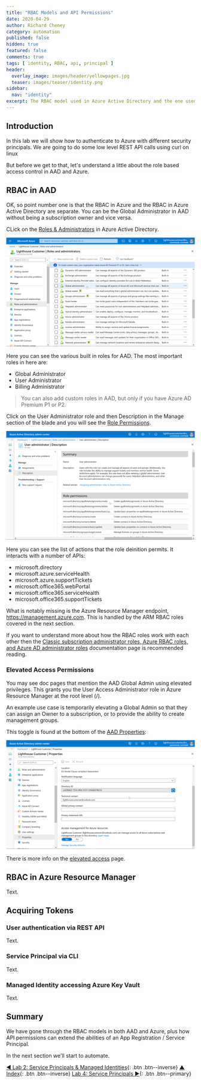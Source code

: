 ```yaml
---
title: "RBAC Models and API Permissions"
date: 2020-04-29
author: Richard Cheney
category: automation
published: false
hidden: true
featured: false
comments: true
tags: [ identity, RBAC, api, principal ]
header:
  overlay_image: images/header/yellowpages.jpg
  teaser: images/teaser/identity.png
sidebar:
  nav: "identity"
excerpt: The RBAC model used in Azure Active Directory and the one used in Azure, plus API permissions for Microsoft Graph etc.
---
```


## Introduction

In this lab we will show how to authenticate to Azure with different security principals. We are going to do some low level REST API calls using curl on linux

But before we get to that, let's understand a little about the role based access control in AAD and Azure.

## RBAC in AAD

OK, so  point number one is that the RBAC in Azure and the RBAC in Azure Active Directory are separate. You can be the Global Administrator in AAD without being a subscription owner and vice versa.

CLick on the [Roles & Administrators](https://portal.azure.com/#blade/Microsoft_AAD_IAM/ActiveDirectoryMenuBlade/RolesAndAdministrators) in Azure Active Directory.

![Roles & Administrators](/automation/identity/images/rolesAndAdministrators.png)

Here you can see the various built in roles for AAD. The most important roles in here are:

* Global Administrator
* User Administrator
* Billing Administrator

> You can also add custom roles in AAD, but only if you have Azure AD Premium P1 or P2.

Click on the User Administrator role and then Description in the Manage section of the blade and you will see the [Role Permissions](https://aad.portal.azure.com/#blade/Microsoft_AAD_IAM/RoleMenuBlade/RoleDescription/objectId/fe930be7-5e62-47db-91af-98c3a49a38b1/roleName/User%20administrator/roleTemplateId/fe930be7-5e62-47db-91af-98c3a49a38b1/adminUnitObjectId//customRole//resourceScope/%2F).

![User Administrator](/automation/identity/images/userAdministrator.png)

Here you can see the list of actions that the role deinition permits. It interacts with a number of APIs:

* microsoft.directory
* microsoft.azure.serviceHealth
* microsoft.azure.supportTickets
* microsoft.office365.webPortal
* microsoft.office365.serviceHealth
* microsoft.office365.supportTickets

What is notably missing is the Azure Resource Manager endpoint, <https://management.azure.com>. This is handled by the ARM RBAC roles covered in the next section.

If you want to understand more about how the RBAC roles work with each other then the [Classic subscription administrator roles, Azure RBAC roles, and Azure AD administrator roles](https://docs.microsoft.com/azure/role-based-access-control/rbac-and-directory-admin-roles?context=azure/active-directory/users-groups-roles/context/ugr-context) documentation page is recommended reading.

### Elevated Access Permissions

You may see doc pages that mention the AAD Global Admin using elevated privileges. This grants you the User Access Administrator role in Azure Resource Manager at the root level (/).

An example use case is temporarily elevating a Global Admin so that they can assign an Owner to a subscription, or to provide the ability to create management groups.

This toggle is found at the bottom of the [AAD Properties](https://aad.portal.azure.com/#blade/Microsoft_AAD_IAM/ActiveDirectoryMenuBlade/Properties):

![Elevated Access](/automation/identity/images/elevatedAccess.png)

There is more info on the [elevated access](https://docs.microsoft.com/en-gb/azure/role-based-access-control/elevate-access-global-admin) page.

## RBAC in Azure Resource Manager

Text.

## Acquiring Tokens

### User authentication via REST API

Text.

### Service Principal via CLI

Text.

### Managed Identity accessing Azure Key Vault

Text.

## Summary

We have gone through the RBAC models in both AAD and Azure, plus how API permissions can extend the abilities of an App Registration / Service Principal.

In the next section we'll start to automate.

[◄ Lab 2: Service Principals & Managed Identities](../lab2){: .btn .btn--inverse} [▲ Index](../#labs){: .btn .btn--inverse} [Lab 4: Service Principals ►](../lab4){: .btn .btn--primary}
